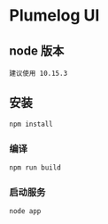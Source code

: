 # Plumelog UI

## node 版本

```plaintext
建议使用 10.15.3
```

## 安装

```bash
npm install
```

### 编译

```bash
npm run build
```

### 启动服务

```bash
node app
```
